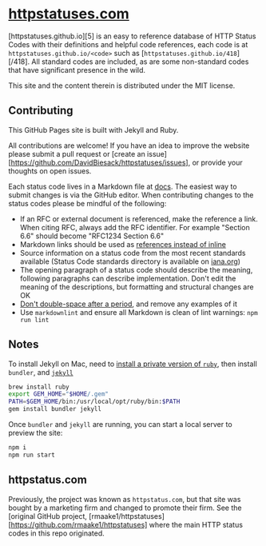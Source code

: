 # [httpstatuses.com](https://httpstatuses.github.io)

<!--
[![Build Status](https://img.shields.io/circleci/project/DavidBiesack/httpstatuses.svg)](https://circleci.com/gh/DavidBiesack/httpstatuses)
-->

[httpstatuses.github.io][5] is an easy to reference database of HTTP
Status Codes with their definitions and helpful code references, each
code is at `httpstatuses.github.io/<code>` such as
[`httpstatuses.github.io/418`][/418]. All standard codes are included, as
are some non-standard codes that have significant presence in the wild.

This site and the content therein is distributed under the MIT license.

## Contributing

This GitHub Pages site is built with Jekyll and Ruby.

All contributions are welcome! If you have an idea to improve the
website please submit a pull request or
[create an issue][https://github.com/DavidBiesack/httpstatuses/issues],
or provide your thoughts on open issues.

Each status code lives in a Markdown file at [docs](docs). The easiest
way to submit changes is via the GitHub editor. When contributing
changes to the status codes please be mindful of the following:

* If an RFC or external document is referenced, make the reference a
  link. When citing RFC, always add the RFC identifier. For example
  "Section 6.6" should become "RFC1234 Section 6.6"
* Markdown links should be used as [references instead of inline](https://daringfireball.net/projects/markdown/syntax#link)
* Source information on a status code from the most recent standards
  available (Status Code standards directory is available on
  [iana.org](http://www.iana.org/assignments/http-status-codes/http-status-codes.xhtml))
* The opening paragraph of a status code should describe the meaning,
  following paragraphs can describe implementation. Don't edit the
  meaning of the descriptions, but formatting and structural changes are
  OK
* [Don't double-space after a period](http://www.slate.com/articles/technology/technology/2011/01/space_invaders.html), and remove any examples of it
* Use `markdownlint` and ensure all Markdown is clean of lint warnings:
  `npm run lint`

## Notes

To install Jekyll on Mac, need to
[install a private version of `ruby`](https://stackoverflow.com/a/54873916), then install `bundler`, and
[`jekyll`](https://jekyllrb.com/docs/)

```bash
brew install ruby
export GEM_HOME="$HOME/.gem"
PATH=$GEM_HOME/bin:/usr/local/opt/ruby/bin:$PATH
gem install bundler jekyll
```

Once `bundler` and `jekyll` are running, you can start a local server to preview the site:

```bash
npm i
npm run start
```

## httpstatus.com

Previously, the project was known as `httpstatus.com`, but that site was
bought by a marketing firm and changed to promote their firm.
See the [original GitHub project, [rmaake1/httpstatuses][https://github.com/rmaake1/httpstatuses] where
the main HTTP status codes in this repo originated.
